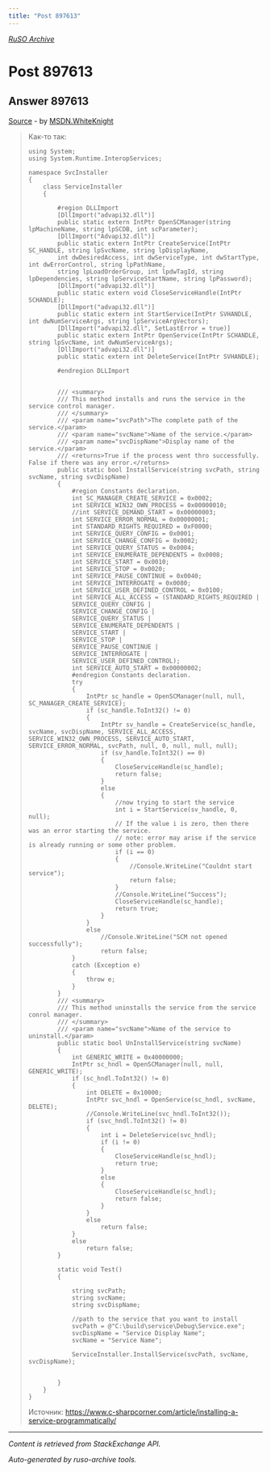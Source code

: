 ```yaml
---
title: "Post 897613"
---
```

<p><i><a href="https://github.com/MSDN-WhiteKnight/ruso-archive/">RuSO Archive</a></i></p>
<h1>Post 897613</h1>
<h2>Answer 897613</h2>
<p><a href="https://ru.stackoverflow.com/a/897613/">Source</a> - by <a href="https://ru.stackoverflow.com/users/240512/msdn-whiteknight">MSDN.WhiteKnight</a></p>
<blockquote>
<p>Как-то так:</p>

<pre><code>using System;
using System.Runtime.InteropServices;

namespace SvcInstaller
{
    class ServiceInstaller
    {

        #region DLLImport
        [DllImport("advapi32.dll")]
        public static extern IntPtr OpenSCManager(string lpMachineName, string lpSCDB, int scParameter);
        [DllImport("Advapi32.dll")]
        public static extern IntPtr CreateService(IntPtr SC_HANDLE, string lpSvcName, string lpDisplayName,
        int dwDesiredAccess, int dwServiceType, int dwStartType, int dwErrorControl, string lpPathName,
        string lpLoadOrderGroup, int lpdwTagId, string lpDependencies, string lpServiceStartName, string lpPassword);
        [DllImport("advapi32.dll")]
        public static extern void CloseServiceHandle(IntPtr SCHANDLE);
        [DllImport("advapi32.dll")]
        public static extern int StartService(IntPtr SVHANDLE, int dwNumServiceArgs, string lpServiceArgVectors);
        [DllImport("advapi32.dll", SetLastError = true)]
        public static extern IntPtr OpenService(IntPtr SCHANDLE, string lpSvcName, int dwNumServiceArgs);
        [DllImport("advapi32.dll")]
        public static extern int DeleteService(IntPtr SVHANDLE);

        #endregion DLLImport               


        /// &lt;summary&gt;
        /// This method installs and runs the service in the service control manager.
        /// &lt;/summary&gt;
        /// &lt;param name="svcPath"&gt;The complete path of the service.&lt;/param&gt;
        /// &lt;param name="svcName"&gt;Name of the service.&lt;/param&gt;
        /// &lt;param name="svcDispName"&gt;Display name of the service.&lt;/param&gt;
        /// &lt;returns&gt;True if the process went thro successfully. False if there was any error.&lt;/returns&gt;
        public static bool InstallService(string svcPath, string svcName, string svcDispName)
        {
            #region Constants declaration.
            int SC_MANAGER_CREATE_SERVICE = 0x0002;
            int SERVICE_WIN32_OWN_PROCESS = 0x00000010;
            //int SERVICE_DEMAND_START = 0x00000003;
            int SERVICE_ERROR_NORMAL = 0x00000001;
            int STANDARD_RIGHTS_REQUIRED = 0xF0000;
            int SERVICE_QUERY_CONFIG = 0x0001;
            int SERVICE_CHANGE_CONFIG = 0x0002;
            int SERVICE_QUERY_STATUS = 0x0004;
            int SERVICE_ENUMERATE_DEPENDENTS = 0x0008;
            int SERVICE_START = 0x0010;
            int SERVICE_STOP = 0x0020;
            int SERVICE_PAUSE_CONTINUE = 0x0040;
            int SERVICE_INTERROGATE = 0x0080;
            int SERVICE_USER_DEFINED_CONTROL = 0x0100;
            int SERVICE_ALL_ACCESS = (STANDARD_RIGHTS_REQUIRED |
            SERVICE_QUERY_CONFIG |
            SERVICE_CHANGE_CONFIG |
            SERVICE_QUERY_STATUS |
            SERVICE_ENUMERATE_DEPENDENTS |
            SERVICE_START |
            SERVICE_STOP |
            SERVICE_PAUSE_CONTINUE |
            SERVICE_INTERROGATE |
            SERVICE_USER_DEFINED_CONTROL);
            int SERVICE_AUTO_START = 0x00000002;
            #endregion Constants declaration.
            try
            {
                IntPtr sc_handle = OpenSCManager(null, null, SC_MANAGER_CREATE_SERVICE);
                if (sc_handle.ToInt32() != 0)
                {
                    IntPtr sv_handle = CreateService(sc_handle, svcName, svcDispName, SERVICE_ALL_ACCESS, SERVICE_WIN32_OWN_PROCESS, SERVICE_AUTO_START, SERVICE_ERROR_NORMAL, svcPath, null, 0, null, null, null);
                    if (sv_handle.ToInt32() == 0)
                    {
                        CloseServiceHandle(sc_handle);
                        return false;
                    }
                    else
                    {
                        //now trying to start the service
                        int i = StartService(sv_handle, 0, null);
                        // If the value i is zero, then there was an error starting the service.
                        // note: error may arise if the service is already running or some other problem.
                        if (i == 0)
                        {
                            //Console.WriteLine("Couldnt start service");
                            return false;
                        }
                        //Console.WriteLine("Success");
                        CloseServiceHandle(sc_handle);
                        return true;
                    }
                }
                else
                    //Console.WriteLine("SCM not opened successfully");
                    return false;
            }
            catch (Exception e)
            {
                throw e;
            }
        }
        /// &lt;summary&gt;
        /// This method uninstalls the service from the service conrol manager.
        /// &lt;/summary&gt;
        /// &lt;param name="svcName"&gt;Name of the service to uninstall.&lt;/param&gt;
        public static bool UnInstallService(string svcName)
        {
            int GENERIC_WRITE = 0x40000000;
            IntPtr sc_hndl = OpenSCManager(null, null, GENERIC_WRITE);
            if (sc_hndl.ToInt32() != 0)
            {
                int DELETE = 0x10000;
                IntPtr svc_hndl = OpenService(sc_hndl, svcName, DELETE);
                //Console.WriteLine(svc_hndl.ToInt32());
                if (svc_hndl.ToInt32() != 0)
                {
                    int i = DeleteService(svc_hndl);
                    if (i != 0)
                    {
                        CloseServiceHandle(sc_hndl);
                        return true;
                    }
                    else
                    {
                        CloseServiceHandle(sc_hndl);
                        return false;
                    }
                }
                else
                    return false;
            }
            else
                return false;
        }

        static void Test()
        {

            string svcPath;
            string svcName;
            string svcDispName;

            //path to the service that you want to install
            svcPath = @"C:\build\service\Debug\Service.exe";
            svcDispName = "Service Display Name";
            svcName = "Service Name";

            ServiceInstaller.InstallService(svcPath, svcName, svcDispName);            


        }
    }
}
</code></pre>

<p>Источник: <a href="https://www.c-sharpcorner.com/article/installing-a-service-programmatically/" rel="nofollow noreferrer">https://www.c-sharpcorner.com/article/installing-a-service-programmatically/</a></p>

</blockquote>
<hr/>
<p><i>Content is retrieved from StackExchange API. </i></p>
<p><i>Auto-generated by ruso-archive tools. </i></p>
